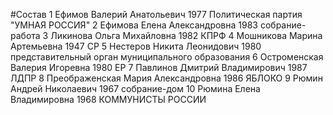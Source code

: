 #Состав
1 Ефимов Валерий Анатольевич 1977 Политическая партия \"УМНАЯ РОССИЯ\"
2 Ефимова Елена Александровна 1983 собрание-работа
3 Ликинова Ольга Михайловна 1982 КПРФ
4 Мошникова Марина Артемьевна 1947 СР
5 Нестеров Никита Леонидович 1980 представительный орган муниципального образования
6 Остроменская Валерия Игоревна 1980 ЕР
7 Павлинов Дмитрий Владимирович 1987 ЛДПР
8 Преображенская Мария Александровна 1986 ЯБЛОКО
9 Рюмин Андрей Николаевич 1967 собрание-дом
10 Рюмина Елена Владимировна 1968 КОММУНИСТЫ РОССИИ
